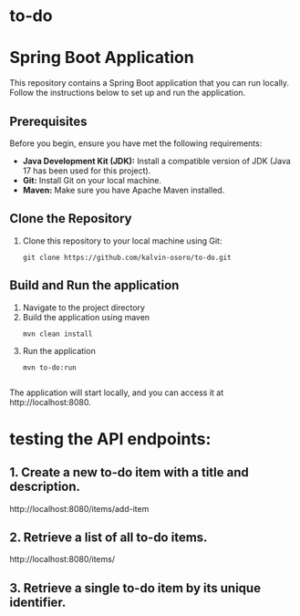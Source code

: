 # to-do


# Spring Boot Application

This repository contains a Spring Boot application that you can run locally. Follow the instructions below to set up and run the application.

## Prerequisites

Before you begin, ensure you have met the following requirements:

- **Java Development Kit (JDK):** Install a compatible version of JDK (Java 17 has been used for this project).
- **Git:** Install Git on your local machine.
- **Maven:** Make sure you have Apache Maven installed.

## Clone the Repository

1. Clone this repository to your local machine using Git:


   ```shell
   git clone https://github.com/kalvin-osoro/to-do.git

## Build and Run the application

1. Navigate to the project directory
2. Build the application using maven
   ```shell
   mvn clean install
3. Run the application
   ```shell
   mvn to-do:run


The application will start locally, and you can access it at http://localhost:8080.

# testing the API endpoints:

## 1. Create a new to-do item with a title and description.
   http://localhost:8080/items/add-item
## 2.  Retrieve a list of all to-do items.
  http://localhost:8080/items/
## 3. Retrieve a single to-do item by its unique identifier.
   





   
